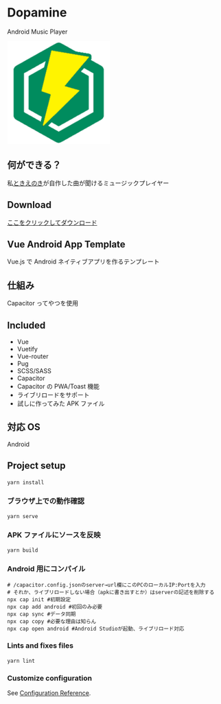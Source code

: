 # Dopamine

Android Music Player

<img width="240" src="/public/logo.png">

## 何ができる？

私[ときえのき](https://enoki.xyz)が自作した曲が聞けるミュージックプレイヤー

## Download

[ここをクリックしてダウンロード](https://raw.githubusercontent.com/jikantoki/dopamine/refs/heads/master/dopamine.apk)

## Vue Android App Template

Vue.js で Android ネイティブアプリを作るテンプレート

## 仕組み

Capacitor ってやつを使用

## Included

- Vue
- Vuetify
- Vue-router
- Pug
- SCSS/SASS
- Capacitor
- Capacitor の PWA/Toast 機能
- ライブリロードをサポート
- 試しに作ってみた APK ファイル

## 対応 OS

Android

## Project setup

```shell
yarn install
```

### ブラウザ上での動作確認

```shell
yarn serve
```

### APK ファイルにソースを反映

```shell
yarn build
```

### Android 用にコンパイル

```shell
# /capacitor.config.jsonのserver→url欄にこのPCのローカルIP:Portを入力
# それか、ライブリロードしない場合（apkに書き出すとか）はserverの記述を削除する
npx cap init #初期設定
npx cap add android #初回のみ必要
npx cap sync #データ同期
npx cap copy #必要な理由は知らん
npx cap open android #Android Studioが起動、ライブリロード対応
```

### Lints and fixes files

```shell
yarn lint
```

### Customize configuration

See [Configuration Reference](https://cli.vuejs.org/config/).

